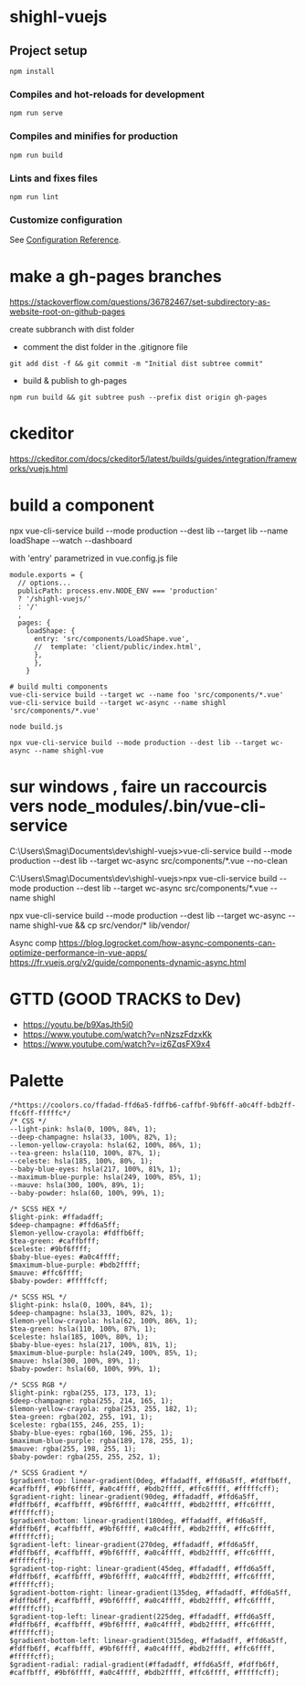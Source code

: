# shighl-vuejs

## Project setup
```
npm install
```

### Compiles and hot-reloads for development
```
npm run serve
```

### Compiles and minifies for production
```
npm run build
```

### Lints and fixes files
```
npm run lint
```

### Customize configuration
See [Configuration Reference](https://cli.vuejs.org/config/).

# make a gh-pages branches
https://stackoverflow.com/questions/36782467/set-subdirectory-as-website-root-on-github-pages

create subbranch with dist folder
- comment the dist folder in the .gitignore file

```
git add dist -f && git commit -m "Initial dist subtree commit"
```

- build & publish to gh-pages

```
npm run build && git subtree push --prefix dist origin gh-pages

```

# ckeditor
https://ckeditor.com/docs/ckeditor5/latest/builds/guides/integration/frameworks/vuejs.html

# build a component
npx vue-cli-service build --mode production --dest lib --target lib --name loadShape --watch --dashboard

with 'entry' parametrized in vue.config.js file

```
module.exports = {
  // options...
  publicPath: process.env.NODE_ENV === 'production'
  ? '/shighl-vuejs/'
  : '/'
  ,
  pages: {
    loadShape: {
      entry: 'src/components/LoadShape.vue',
      //  template: 'client/public/index.html',
      },
      },
    }
```

    # build multi components
    vue-cli-service build --target wc --name foo 'src/components/*.vue'
    vue-cli-service build --target wc-async --name shighl 'src/components/*.vue'  

    node build.js

    npx vue-cli-service build --mode production --dest lib --target wc-async --name shighl-vue
# sur windows , faire un raccourcis vers node_modules/.bin/vue-cli-service
C:\Users\Smag\Documents\dev\shighl-vuejs>vue-cli-service build --mode production --dest lib --target wc-async src/components/*.vue --no-clean


C:\Users\Smag\Documents\dev\shighl-vuejs>npx vue-cli-service build --mode production --dest lib --target wc-async src/components/*.vue --name shighl

npx vue-cli-service build --mode production --dest lib --target wc-async --name shighl-vue && cp src/vendor/* lib/vendor/

Async comp
https://blog.logrocket.com/how-async-components-can-optimize-performance-in-vue-apps/
https://fr.vuejs.org/v2/guide/components-dynamic-async.html

# GTTD (GOOD TRACKS to Dev)  
- https://youtu.be/b9XasJth5i0
- https://www.youtube.com/watch?v=nNzszFdzxKk
- https://www.youtube.com/watch?v=iz6ZqsFX9x4


# Palette
```
/*https://coolors.co/ffadad-ffd6a5-fdffb6-caffbf-9bf6ff-a0c4ff-bdb2ff-ffc6ff-fffffc*/
/* CSS */
--light-pink: hsla(0, 100%, 84%, 1);
--deep-champagne: hsla(33, 100%, 82%, 1);
--lemon-yellow-crayola: hsla(62, 100%, 86%, 1);
--tea-green: hsla(110, 100%, 87%, 1);
--celeste: hsla(185, 100%, 80%, 1);
--baby-blue-eyes: hsla(217, 100%, 81%, 1);
--maximum-blue-purple: hsla(249, 100%, 85%, 1);
--mauve: hsla(300, 100%, 89%, 1);
--baby-powder: hsla(60, 100%, 99%, 1);

/* SCSS HEX */
$light-pink: #ffadadff;
$deep-champagne: #ffd6a5ff;
$lemon-yellow-crayola: #fdffb6ff;
$tea-green: #caffbfff;
$celeste: #9bf6ffff;
$baby-blue-eyes: #a0c4ffff;
$maximum-blue-purple: #bdb2ffff;
$mauve: #ffc6ffff;
$baby-powder: #fffffcff;

/* SCSS HSL */
$light-pink: hsla(0, 100%, 84%, 1);
$deep-champagne: hsla(33, 100%, 82%, 1);
$lemon-yellow-crayola: hsla(62, 100%, 86%, 1);
$tea-green: hsla(110, 100%, 87%, 1);
$celeste: hsla(185, 100%, 80%, 1);
$baby-blue-eyes: hsla(217, 100%, 81%, 1);
$maximum-blue-purple: hsla(249, 100%, 85%, 1);
$mauve: hsla(300, 100%, 89%, 1);
$baby-powder: hsla(60, 100%, 99%, 1);

/* SCSS RGB */
$light-pink: rgba(255, 173, 173, 1);
$deep-champagne: rgba(255, 214, 165, 1);
$lemon-yellow-crayola: rgba(253, 255, 182, 1);
$tea-green: rgba(202, 255, 191, 1);
$celeste: rgba(155, 246, 255, 1);
$baby-blue-eyes: rgba(160, 196, 255, 1);
$maximum-blue-purple: rgba(189, 178, 255, 1);
$mauve: rgba(255, 198, 255, 1);
$baby-powder: rgba(255, 255, 252, 1);

/* SCSS Gradient */
$gradient-top: linear-gradient(0deg, #ffadadff, #ffd6a5ff, #fdffb6ff, #caffbfff, #9bf6ffff, #a0c4ffff, #bdb2ffff, #ffc6ffff, #fffffcff);
$gradient-right: linear-gradient(90deg, #ffadadff, #ffd6a5ff, #fdffb6ff, #caffbfff, #9bf6ffff, #a0c4ffff, #bdb2ffff, #ffc6ffff, #fffffcff);
$gradient-bottom: linear-gradient(180deg, #ffadadff, #ffd6a5ff, #fdffb6ff, #caffbfff, #9bf6ffff, #a0c4ffff, #bdb2ffff, #ffc6ffff, #fffffcff);
$gradient-left: linear-gradient(270deg, #ffadadff, #ffd6a5ff, #fdffb6ff, #caffbfff, #9bf6ffff, #a0c4ffff, #bdb2ffff, #ffc6ffff, #fffffcff);
$gradient-top-right: linear-gradient(45deg, #ffadadff, #ffd6a5ff, #fdffb6ff, #caffbfff, #9bf6ffff, #a0c4ffff, #bdb2ffff, #ffc6ffff, #fffffcff);
$gradient-bottom-right: linear-gradient(135deg, #ffadadff, #ffd6a5ff, #fdffb6ff, #caffbfff, #9bf6ffff, #a0c4ffff, #bdb2ffff, #ffc6ffff, #fffffcff);
$gradient-top-left: linear-gradient(225deg, #ffadadff, #ffd6a5ff, #fdffb6ff, #caffbfff, #9bf6ffff, #a0c4ffff, #bdb2ffff, #ffc6ffff, #fffffcff);
$gradient-bottom-left: linear-gradient(315deg, #ffadadff, #ffd6a5ff, #fdffb6ff, #caffbfff, #9bf6ffff, #a0c4ffff, #bdb2ffff, #ffc6ffff, #fffffcff);
$gradient-radial: radial-gradient(#ffadadff, #ffd6a5ff, #fdffb6ff, #caffbfff, #9bf6ffff, #a0c4ffff, #bdb2ffff, #ffc6ffff, #fffffcff);
```

